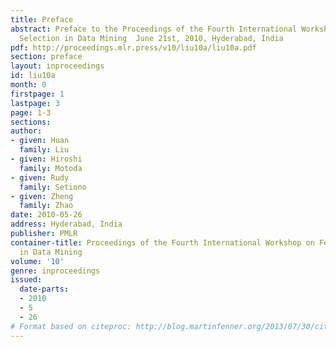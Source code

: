 ```yaml
---
title: Preface
abstract: Preface to the Proceedings of the Fourth International Workshop on Feature
  Selection in Data Mining  June 21st, 2010, Hyderabad, India
pdf: http://proceedings.mlr.press/v10/liu10a/liu10a.pdf
section: preface
layout: inproceedings
id: liu10a
month: 0
firstpage: 1
lastpage: 3
page: 1-3
sections: 
author:
- given: Huan
  family: Liu
- given: Hiroshi
  family: Motoda
- given: Rudy
  family: Setiono
- given: Zheng
  family: Zhao
date: 2010-05-26
address: Hyderabad, India
publisher: PMLR
container-title: Proceedings of the Fourth International Workshop on Feature Selection
  in Data Mining
volume: '10'
genre: inproceedings
issued:
  date-parts:
  - 2010
  - 5
  - 26
# Format based on citeproc: http://blog.martinfenner.org/2013/07/30/citeproc-yaml-for-bibliographies/
---
```

